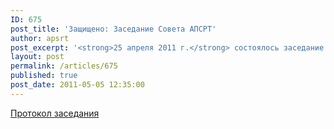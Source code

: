 ```yaml
---
ID: 675
post_title: 'Защищено: Заседание Совета АПСРТ'
author: apsrt
post_excerpt: '<strong>25 апреля 2011 г.</strong> состоялось заседание Совета АПСРТ с повесткой: &quot;О целевых взносах членов АПСРТ для проведения Собрания АПСРТ в 2011 г. в г. Иркутске (на Байкале)&quot;. Принятые решения отражены в Протоколе заседания.'
layout: post
permalink: /articles/675
published: true
post_date: 2011-05-05 12:35:00
---
```

<a href="http://www.apsrt.ru/docs/protocol-93.doc">Протокол заседания</a>
